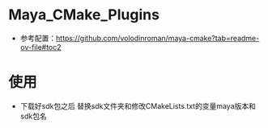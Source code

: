 # Maya_CMake_Plugins
- 参考配置：https://github.com/volodinroman/maya-cmake?tab=readme-ov-file#toc2

# 使用
- 下载好sdk包之后 替换sdk文件夹和修改CMakeLists.txt的变量maya版本和sdk包名
